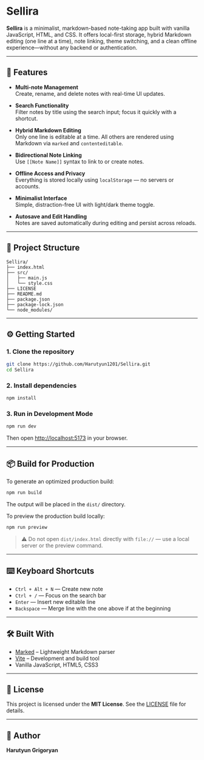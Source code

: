 # Sellira

**Sellira** is a minimalist, markdown-based note-taking app built with vanilla JavaScript, HTML, and CSS. It offers local-first storage, hybrid Markdown editing (one line at a time), note linking, theme switching, and a clean offline experience—without any backend or authentication.

---

## 🚀 Features

- **Multi-note Management**  
  Create, rename, and delete notes with real-time UI updates.

- **Search Functionality**  
  Filter notes by title using the search input; focus it quickly with a shortcut.

- **Hybrid Markdown Editing**  
  Only one line is editable at a time. All others are rendered using Markdown via `marked` and `contenteditable`.

- **Bidirectional Note Linking**  
  Use `[[Note Name]]` syntax to link to or create notes.

- **Offline Access and Privacy**  
  Everything is stored locally using `localStorage` — no servers or accounts.

- **Minimalist Interface**  
  Simple, distraction-free UI with light/dark theme toggle.

- **Autosave and Edit Handling**  
  Notes are saved automatically during editing and persist across reloads.

---

## 📁 Project Structure

```
Sellira/
├── index.html
├── src/
│   ├── main.js
│   └── style.css
├── LICENSE
├── README.md
├── package.json
├── package-lock.json
└── node_modules/

```

---

## ⚙️ Getting Started

### 1. Clone the repository

```bash
git clone https://github.com/Harutyun1201/Sellira.git
cd Sellira
```

### 2. Install dependencies

```bash
npm install
```

### 3. Run in Development Mode

```bash
npm run dev
```

Then open [http://localhost:5173](http://localhost:5173) in your browser.

---

## 📦 Build for Production

To generate an optimized production build:

```bash
npm run build
```

The output will be placed in the `dist/` directory.

To preview the production build locally:

```bash
npm run preview
```

> ⚠️ Do not open `dist/index.html` directly with `file://` — use a local server or the preview command.

---

## ⌨️ Keyboard Shortcuts

- `Ctrl + Alt + N` — Create new note  
- `Ctrl + /` — Focus on the search bar  
- `Enter` — Insert new editable line  
- `Backspace` — Merge line with the one above if at the beginning

---

## 🛠️ Built With

- [Marked](https://github.com/markedjs/marked) – Lightweight Markdown parser
- [Vite](https://vitejs.dev/) – Development and build tool
- Vanilla JavaScript, HTML5, CSS3

---

## 🧾 License

This project is licensed under the **MIT License**. See the [LICENSE](/LICENSE) file for details.

---

## 👤 Author

**Harutyun Grigoryan**
